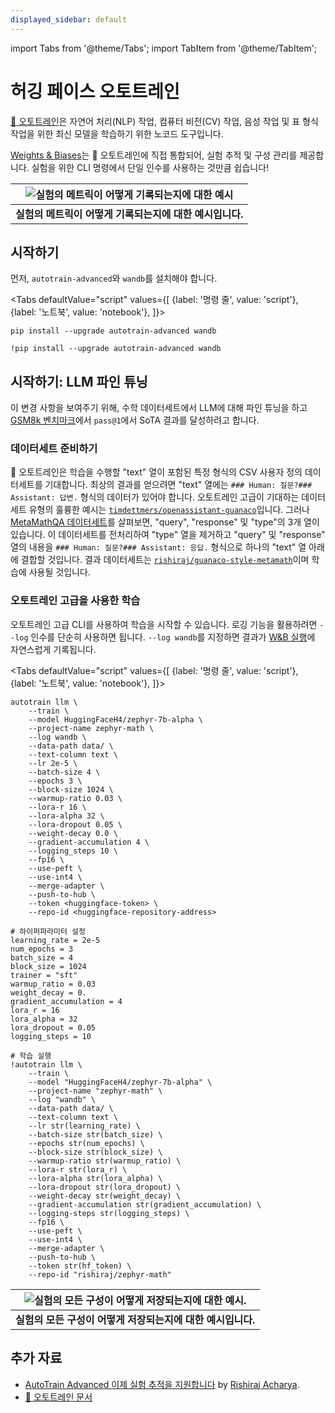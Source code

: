 ```yaml
---
displayed_sidebar: default
---
```

import Tabs from '@theme/Tabs';
import TabItem from '@theme/TabItem';

# 허깅 페이스 오토트레인

[🤗 오토트레인](https://huggingface.co/docs/autotrain/index)은 자연어 처리(NLP) 작업, 컴퓨터 비전(CV) 작업, 음성 작업 및 표 형식 작업을 위한 최신 모델을 학습하기 위한 노코드 도구입니다.

[Weights & Biases](http://wandb.com/)는 🤗 오토트레인에 직접 통합되어, 실험 추적 및 구성 관리를 제공합니다. 실험을 위한 CLI 명령에서 단일 인수를 사용하는 것만큼 쉽습니다!

| ![실험의 메트릭이 어떻게 기록되는지에 대한 예시](@site/static/images/integrations/hf-autotrain-1.png) | 
|:--:| 
| **실험의 메트릭이 어떻게 기록되는지에 대한 예시입니다.** |

## 시작하기

먼저, `autotrain-advanced`와 `wandb`를 설치해야 합니다.

<Tabs
  defaultValue="script"
  values={[
    {label: '명령 줄', value: 'script'},
    {label: '노트북', value: 'notebook'},
  ]}>
  <TabItem value="script">

```shell
pip install --upgrade autotrain-advanced wandb
```

  </TabItem>
  <TabItem value="notebook">

```notebook
!pip install --upgrade autotrain-advanced wandb
```

  </TabItem>
</Tabs>

## 시작하기: LLM 파인 튜닝

이 변경 사항을 보여주기 위해, 수학 데이터세트에서 LLM에 대해 파인 튜닝을 하고 [GSM8k 벤치마크](https://github.com/openai/grade-school-math)에서 `pass@1`에서 SoTA 결과를 달성하려고 합니다.

### 데이터세트 준비하기

🤗 오토트레인은 학습을 수행할 "text" 열이 포함된 특정 형식의 CSV 사용자 정의 데이터세트를 기대합니다. 최상의 결과를 얻으려면 "text" 열에는 `### Human: 질문?### Assistant: 답변.` 형식의 데이터가 있어야 합니다. 오토트레인 고급이 기대하는 데이터세트 유형의 훌륭한 예시는 [`timdettmers/openassistant-guanaco`](https://huggingface.co/datasets/timdettmers/openassistant-guanaco)입니다. 그러나 [MetaMathQA 데이터세트](https://huggingface.co/datasets/meta-math/MetaMathQA)를 살펴보면, "query", "response" 및 "type"의 3개 열이 있습니다. 이 데이터세트를 전처리하여 "type" 열을 제거하고 "query" 및 "response" 열의 내용을 `### Human: 질문?### Assistant: 응답.` 형식으로 하나의 "text" 열 아래에 결합할 것입니다. 결과 데이터세트는 [`rishiraj/guanaco-style-metamath`](https://huggingface.co/datasets/rishiraj/guanaco-style-metamath)이며 학습에 사용될 것입니다.

### 오토트레인 고급을 사용한 학습

오토트레인 고급 CLI를 사용하여 학습을 시작할 수 있습니다. 로깅 기능을 활용하려면 `--log` 인수를 단순히 사용하면 됩니다. `--log wandb`를 지정하면 결과가 [W&B 실행](https://docs.wandb.ai/guides/runs)에 자연스럽게 기록됩니다.

<Tabs
  defaultValue="script"
  values={[
    {label: '명령 줄', value: 'script'},
    {label: '노트북', value: 'notebook'},
  ]}>
  <TabItem value="script">

```shell
autotrain llm \
    --train \
    --model HuggingFaceH4/zephyr-7b-alpha \
    --project-name zephyr-math \
    --log wandb \
    --data-path data/ \
    --text-column text \
    --lr 2e-5 \
    --batch-size 4 \
    --epochs 3 \
    --block-size 1024 \
    --warmup-ratio 0.03 \
    --lora-r 16 \
    --lora-alpha 32 \
    --lora-dropout 0.05 \
    --weight-decay 0.0 \
    --gradient-accumulation 4 \
    --logging_steps 10 \
    --fp16 \
    --use-peft \
    --use-int4 \
    --merge-adapter \
    --push-to-hub \
    --token <huggingface-token> \
    --repo-id <huggingface-repository-address>
```

  </TabItem>
  <TabItem value="notebook">

```notebook
# 하이퍼파라미터 설정
learning_rate = 2e-5
num_epochs = 3
batch_size = 4
block_size = 1024
trainer = "sft"
warmup_ratio = 0.03
weight_decay = 0.
gradient_accumulation = 4
lora_r = 16
lora_alpha = 32
lora_dropout = 0.05
logging_steps = 10

# 학습 실행
!autotrain llm \
    --train \
    --model "HuggingFaceH4/zephyr-7b-alpha" \
    --project-name "zephyr-math" \
    --log "wandb" \
    --data-path data/ \
    --text-column text \
    --lr str(learning_rate) \
    --batch-size str(batch_size) \
    --epochs str(num_epochs) \
    --block-size str(block_size) \
    --warmup-ratio str(warmup_ratio) \
    --lora-r str(lora_r) \
    --lora-alpha str(lora_alpha) \
    --lora-dropout str(lora_dropout) \
    --weight-decay str(weight_decay) \
    --gradient-accumulation str(gradient_accumulation) \
    --logging-steps str(logging_steps) \
    --fp16 \
    --use-peft \
    --use-int4 \
    --merge-adapter \
    --push-to-hub \
    --token str(hf_token) \
    --repo-id "rishiraj/zephyr-math"
```

  </TabItem>
</Tabs>

| ![실험의 모든 구성이 어떻게 저장되는지에 대한 예시.](@site/static/images/integrations/hf-autotrain-2.gif) | 
|:--:| 
| **실험의 모든 구성이 어떻게 저장되는지에 대한 예시입니다.** |

## 추가 자료

* [AutoTrain Advanced 이제 실험 추적을 지원합니다](https://huggingface.co/blog/rishiraj/log-autotrain) by [Rishiraj Acharya](https://huggingface.co/rishiraj).
* [🤗 오토트레인 문서](https://huggingface.co/docs/autotrain/index)